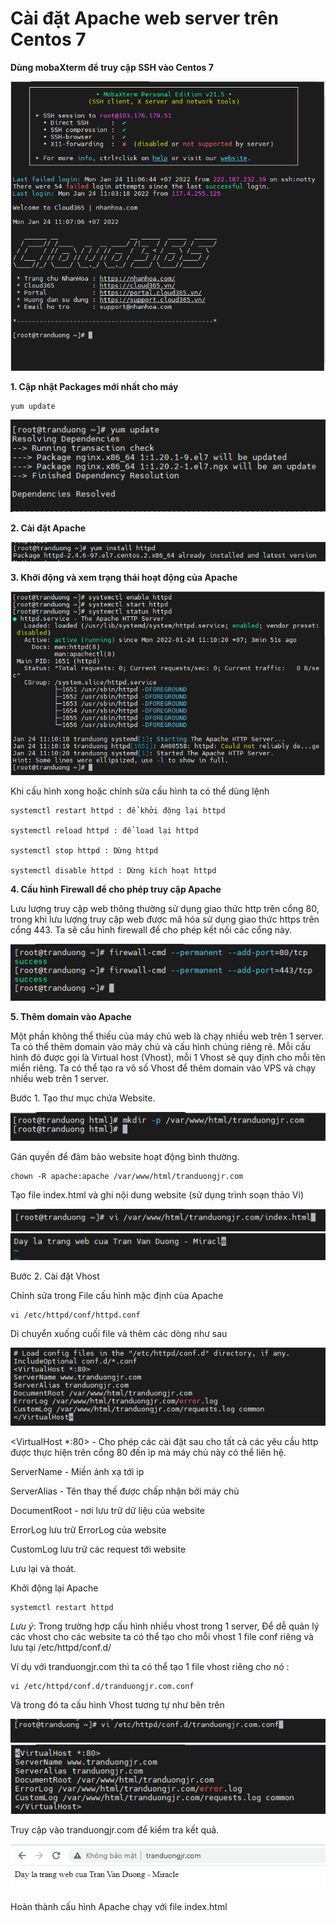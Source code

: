 # Cài đặt Apache web server trên Centos 7

**Dùng mobaXterm để truy cập SSH vào Centos 7**

<img src="img/1.png">

**1. Cập nhật Packages mới nhất cho máy**

```
yum update
```
<img src="img/2.png">

**2. Cài đặt Apache**

<img src="img/3.png">

**3. Khởi động và xem trạng thái hoạt động của Apache**

<img src="img/4.png">

Khi cấu hình xong hoặc chỉnh sửa cấu hình ta có thể dùng lệnh

```
systemctl restart httpd : để khởi động lại httpd

systemctl reload httpd : để load lại httpd

systemctl stop httpd : Dừng httpd

systemctl disable httpd : Dừng kích hoạt httpd
```

**4. Cấu hình Firewall để cho phép truy cập Apache**

Lưu lượng truy cập web thông thường sử dụng giao thức http trên cổng 80, trong khi lưu lượng truy cập web được mã hóa sử dụng giao thức https trên cổng 443. Ta sẽ cấu hình firewall để cho phép kết nối các cổng này.

<img src="img/6.png">


**5. Thêm domain vào Apache**

Một phần không thể thiếu của máy chủ web là chạy nhiều web trên 1 server. Ta có thể thêm domain vào máy chủ và cấu hình chúng riêng rẽ. Mỗi cấu hình đó được gọi là Virtual host (Vhost), mỗi 1 Vhost sẽ quy định cho mỗi tên miền riêng. Ta có thể tạo ra vô số Vhost để thêm domain vào VPS và chạy nhiều web trên 1 server.

Bước 1. Tạo thư mục chứa Website.

<img src="img/5.png">

Gán quyền để đảm bảo website hoạt động bình thường.

```
chown -R apache:apache /var/www/html/tranduongjr.com
```

Tạo file index.html và ghi nội dung website (sử dụng trình soạn thảo Vi)

<img src="img/7.png">

<img src="img/8.png">

Bước 2. Cài đặt Vhost

Chỉnh sửa trong File cấu hình mặc định của Apache

```
vi /etc/httpd/conf/httpd.conf
```

Di chuyển xuống cuối file và thêm các dòng như sau

<img src="img/9.png">

<VirtualHost *:80> - Cho phép các cài đặt sau cho tất cả các yêu cầu http được thực hiện trên cổng 80 đến ip mà máy chủ này có thể liên hệ.

ServerName - Miền ánh xạ tới ip

ServerAlias - Tên thay thế được chấp nhận bởi máy chủ

DocumentRoot - nơi lưu trữ dữ liệu của website

ErrorLog lưu trữ ErrorLog của website

CustomLog lưu trữ các request tới website


Lưu lại và thoát.

Khởi động lại Apache

```
systemctl restart httpd
```

*Lưu ý*: Trong trường hợp cấu hình nhiều vhost trong 1 server, Để dễ quản lý các vhost cho các website ta có thể tạo cho mỗi vhost 1 file conf riêng và lưu tại /etc/httpd/conf.d/

Ví dụ với tranduongjr.com thì ta có thể tạo 1 file vhost riêng cho nó :

```
vi /etc/httpd/conf.d/tranduongjr.com.conf
```

Và trong đó ta cấu hình Vhost tương tự như bên trên

<img src="img/11.png">

<img src="img/12.png">


Truy cập vào tranduongjr.com để kiểm tra kết quả.

<img src="img/10.png">

Hoàn thành cấu hình Apache chạy với file index.html

